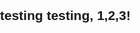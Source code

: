 ## testing testing, 1,2,3!

<!DOCTYPE html>
<html lang="en">
<head>
    <meta charset="UTF-8">
    <meta name="viewport" content="width=device-width, initial-scale=1.0">
    <title>Image Grid with Focus (No JavaScript)</title>
    <style>
        body {
            font-family: Arial, sans-serif;
            margin: 0;
            padding: 0;
        }

        .grid-container {
            display: grid;
            grid-template-columns: repeat(auto-fill, minmax(150px, 1fr));
            gap: 10px;
            padding: 10px;
        }

        .grid-container img {
            width: 100%;
            height: auto;
            cursor: pointer;
            border-radius: 5px;
            transition: transform 0.2s ease;
        }

        .grid-container img:hover {
            transform: scale(1.05);
        }

        /* Modal styles */
        .modal {
            display: none;
            position: fixed;
            top: 0;
            left: 0;
            width: 100%;
            height: 100%;
            background: rgba(0, 0, 0, 0.8);
            justify-content: center;
            align-items: center;
            z-index: 1000;
        }

        .modal:target {
            display: flex;
        }

        .modal img {
            max-width: 90%;
            max-height: 90%;
            border-radius: 10px;
        }

        .modal .close-btn {
            position: absolute;
            top: 20px;
            right: 20px;
            color: white;
            background: none;
            border: none;
            font-size: 24px;
            text-decoration: none;
            font-weight: bold;
        }
    </style>
</head>
<body>

<div class="grid-container">
    <a href="#img1"><img src="https://en.wikipedia.org/wiki/Main_Page#/media/File:Shropshire_Scotsman.jpg" alt="Image 1"></a>
    <a href="#img2"><img src="https://via.placeholder.com/150" alt="Image 2"></a>
    <a href="#img3"><img src="https://via.placeholder.com/150" alt="Image 3"></a>
    <a href="#img4"><img src="https://via.placeholder.com/150" alt="Image 4"></a>
</div>

<div id="img1" class="modal">
    <a href="#" class="close-btn">×</a>
    <img src="https://via.placeholder.com/150" alt="Image 1">
</div>
<div id="img2" class="modal">
    <a href="#" class="close-btn">×</a>
    <img src="https://via.placeholder.com/150" alt="Image 2">
</div>
<div id="img3" class="modal">
    <a href="#" class="close-btn">×</a>
    <img src="https://via.placeholder.com/150" alt="Image 3">
</div>
<div id="img4" class="modal">
    <a href="#" class="close-btn">×</a>
    <img src="https://via.placeholder.com/150" alt="Image 4">
</div>

</body>
</html>

## version 2

<!DOCTYPE html>
<html lang="en">
<head>
    <meta charset="UTF-8">
    <meta name="viewport" content="width=device-width, initial-scale=1.0">
    <title>Image Grid with Focus and Navigation (No JavaScript)</title>
    <style>
        body {
            font-family: Arial, sans-serif;
            margin: 0;
            padding: 0;
        }

        .grid-container {
            display: grid;
            grid-template-columns: repeat(auto-fill, minmax(150px, 1fr));
            gap: 10px;
            padding: 10px;
        }

        .grid-container img {
            width: 100%;
            height: auto;
            cursor: pointer;
            border-radius: 5px;
            transition: transform 0.2s ease;
        }

        .grid-container img:hover {
            transform: scale(1.05);
        }

        /* Modal styles */
        .modal {
            display: none;
            position: fixed;
            top: 0;
            left: 0;
            width: 100%;
            height: 100%;
            background: rgba(0, 0, 0, 0.8);
            justify-content: center;
            align-items: center;
            z-index: 1000;
        }

        .modal:target {
            display: flex;
        }

        .modal img {
            max-width: 90%;
            max-height: 90%;
            border-radius: 10px;
        }

        .modal .close-btn {
            position: absolute;
            top: 20px;
            right: 20px;
            color: white;
            background: none;
            border: none;
            font-size: 24px;
            text-decoration: none;
            font-weight: bold;
        }

        .modal .nav {
            position: absolute;
            top: 50%;
            transform: translateY(-50%);
            font-size: 30px;
            color: white;
            text-decoration: none;
            background: rgba(0, 0, 0, 0.5);
            border-radius: 50%;
            padding: 10px 15px;
        }

        .modal .nav:hover {
            background: rgba(255, 255, 255, 0.8);
            color: black;
        }

        .modal .nav.prev {
            left: 20px;
        }

        .modal .nav.next {
            right: 20px;
        }
    </style>
</head>
<body>

<div class="grid-container">
    <a href="#img1"><img src="https://en.wikipedia.org/wiki/Main_Page#/media/File:Shropshire_Scotsman.jpg" alt="Image 1"></a>
    <a href="#img2"><img src="https://via.placeholder.com/150" alt="Image 2"></a>
    <a href="#img3"><img src="https://via.placeholder.com/150" alt="Image 3"></a>
    <a href="#img4"><img src="https://via.placeholder.com/150" alt="Image 4"></a>
</div>

<div id="img1" class="modal">
    <a href="#" class="close-btn">×</a>
    <a href="#img4" class="nav prev">‹</a>
    <img src="https://en.wikipedia.org/wiki/Main_Page#/media/File:Shropshire_Scotsman.jpg" alt="Image 1">
    <a href="#img2" class="nav next">›</a>
</div>
<div id="img2" class="modal">
    <a href="#" class="close-btn">×</a>
    <a href="#img1" class="nav prev">‹</a>
    <img src="https://via.placeholder.com/150" alt="Image 2">
    <a href="#img3" class="nav next">›</a>
</div>
<div id="img3" class="modal">
    <a href="#" class="close-btn">×</a>
    <a href="#img2" class="nav prev">‹</a>
    <img src="https://via.placeholder.com/150" alt="Image 3">
    <a href="#img4" class="nav next">›</a>
</div>
<div id="img4" class="modal">
    <a href="#" class="close-btn">×</a>
    <a href="#img3" class="nav prev">‹</a>
    <img src="https://via.placeholder.com/150" alt="Image 4">
    <a href="#img1" class="nav next">›</a>
</div>

</body>
</html>

![video](https://youtu.be/N4zOi8h-Uds?si=X69uP1uotV_Vozcs)

<iframe width="560" height="315" src="https://youtu.be/N4zOi8h-Uds?si=X69uP1uotV_Vozcs" frameborder="0" allow="accelerometer; autoplay; clipboard-write; encrypted-media; gyroscope; picture-in-picture" allowfullscreen></iframe>


